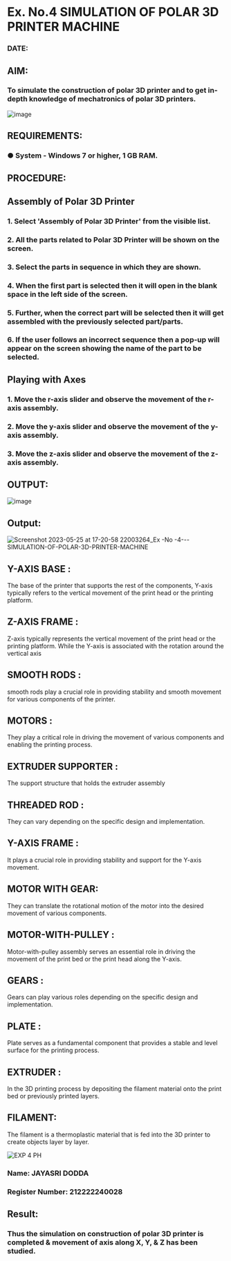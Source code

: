 # Ex. No.4 SIMULATION OF POLAR 3D PRINTER MACHINE

### DATE: 

## AIM:
### To simulate the construction of polar 3D printer and to get in-depth knowledge of mechatronics of polar 3D printers.

![image](https://github.com/Sellakumar1987/Ex.-No.-4---SIMULATION-OF-POLAR-3D-PRINTER-MACHINE/assets/113594316/b551f195-9877-49a2-99bb-a9efcfb3381a)

## REQUIREMENTS:
### ●	System - Windows 7 or higher, 1 GB RAM.

## PROCEDURE:

## Assembly of Polar 3D Printer
### 1.	Select 'Assembly of Polar 3D Printer' from the visible list.
### 2.	All the parts related to Polar 3D Printer will be shown on the screen.
### 3.	Select the parts in sequence in which they are shown.
### 4.	When the first part is selected then it will open in the blank space in the left side of the screen.
### 5.	Further, when the correct part will be selected then it will get assembled with the previously selected part/parts.
### 6.	If the user follows an incorrect sequence then a pop-up will appear on the screen showing the name of the part to be selected.

## Playing with Axes
### 1.	Move the r-axis slider and observe the movement of the r-axis assembly.
### 2.	Move the y-axis slider and observe the movement of the y-axis assembly.
### 3.	Move the z-axis slider and observe the movement of the z-axis assembly.

## OUTPUT:


![image](https://github.com/Sellakumar1987/Ex.-No.-4---SIMULATION-OF-POLAR-3D-PRINTER-MACHINE/assets/113594316/88273b69-4e7d-4f42-9115-fb07ac22e4ec)

## Output:
![Screenshot 2023-05-25 at 17-20-58 22003264_Ex -No -4---SIMULATION-OF-POLAR-3D-PRINTER-MACHINE](https://github.com/jayasridodda/Ex.-No.-4---SIMULATION-OF-POLAR-3D-PRINTER-MACHINE/assets/123259278/67732e09-bf06-4613-a49e-1662b1d26291)

## Y-AXIS BASE :
The base of the printer that supports the rest of the components, Y-axis typically refers to the vertical movement of the print head or the printing platform.
## Z-AXIS FRAME :
Z-axis typically represents the vertical movement of the print head or the printing platform. While the Y-axis is associated with the rotation around the vertical axis 
## SMOOTH RODS :
smooth rods play a crucial role in providing stability and smooth movement for various components of the printer.
## MOTORS :
They play a critical role in driving the movement of various components and enabling the printing process.
## EXTRUDER SUPPORTER :
The support structure that holds the extruder assembly
## THREADED ROD :
They can vary depending on the specific design and implementation. 
## Y-AXIS FRAME :
It plays a crucial role in providing stability and support for the Y-axis movement. 
## MOTOR WITH GEAR:
They can translate the rotational motion of the motor into the desired movement of various components.
## MOTOR-WITH-PULLEY :
Motor-with-pulley assembly serves an essential role in driving the movement of the print bed or the print head along the Y-axis.
## GEARS :
Gears can play various roles depending on the specific design and implementation.
## PLATE :
Plate serves as a fundamental component that provides a stable and level surface for the printing process. 
## EXTRUDER :
In the 3D printing process by depositing the filament material onto the print bed or previously printed layers.
## FILAMENT:
The filament is a thermoplastic material that is fed into the 3D printer to create objects layer by layer. 

![EXP 4 PH](https://github.com/jayasridodda/Ex.-No.-4---SIMULATION-OF-POLAR-3D-PRINTER-MACHINE/assets/123259278/346d4dd0-c194-4a22-b87e-b519d5bfccdf)



### Name: JAYASRI DODDA 
### Register Number: 212222240028

## Result: 
### Thus the simulation on construction of polar 3D printer is completed & movement of axis along X, Y, & Z has been studied.
